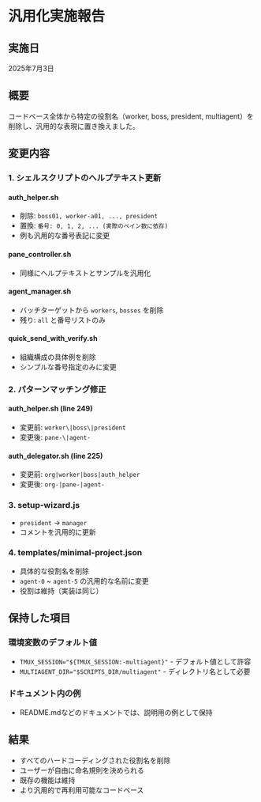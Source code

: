 # 汎用化実施報告

## 実施日
2025年7月3日

## 概要
コードベース全体から特定の役割名（worker, boss, president, multiagent）を削除し、汎用的な表現に置き換えました。

## 変更内容

### 1. シェルスクリプトのヘルプテキスト更新

#### auth_helper.sh
- 削除: `boss01, worker-a01, ..., president`
- 置換: `番号: 0, 1, 2, ... (実際のペイン数に依存)`
- 例も汎用的な番号表記に変更

#### pane_controller.sh
- 同様にヘルプテキストとサンプルを汎用化

#### agent_manager.sh
- バッチターゲットから `workers`, `bosses` を削除
- 残り: `all` と番号リストのみ

#### quick_send_with_verify.sh
- 組織構成の具体例を削除
- シンプルな番号指定のみに変更

### 2. パターンマッチング修正

#### auth_helper.sh (line 249)
- 変更前: `worker\|boss\|president`
- 変更後: `pane-\|agent-`

#### auth_delegator.sh (line 225)
- 変更前: `org|worker|boss|auth_helper`
- 変更後: `org-|pane-|agent-`

### 3. setup-wizard.js
- `president` → `manager`
- コメントを汎用的に更新

### 4. templates/minimal-project.json
- 具体的な役割名を削除
- `agent-0` ~ `agent-5` の汎用的な名前に変更
- 役割は維持（実装は同じ）

## 保持した項目

### 環境変数のデフォルト値
- `TMUX_SESSION="${TMUX_SESSION:-multiagent}"` - デフォルト値として許容
- `MULTIAGENT_DIR="$SCRIPTS_DIR/multiagent"` - ディレクトリ名として必要

### ドキュメント内の例
- README.mdなどのドキュメントでは、説明用の例として保持

## 結果
- すべてのハードコーディングされた役割名を削除
- ユーザーが自由に命名規則を決められる
- 既存の機能は維持
- より汎用的で再利用可能なコードベース